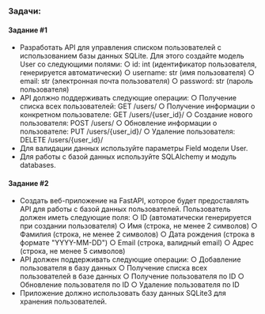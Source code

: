 ### Задачи:


#### Задание #1
- Разработать API для управления списком пользователей с 
использованием базы данных SQLite. Для этого создайте
модель User со следующими полями:
○ id: int (идентификатор пользователя, генерируется
автоматически)
○ username: str (имя пользователя)
○ email: str (электронная почта пользователя)
○ password: str (пароль пользователя)
- API должно поддерживать следующие операции:
○ Получение списка всех пользователей: GET /users/
○ Получение информации о конкретном пользователе: GET /users/{user_id}/
○ Создание нового пользователя: POST /users/
○ Обновление информации о пользователе: PUT /users/{user_id}/
○ Удаление пользователя: DELETE /users/{user_id}/
- Для валидации данных используйте параметры Field модели User.
- Для работы с базой данных используйте SQLAlchemy и модуль databases.

#### Задание #2
- Создать веб-приложение на FastAPI, которое будет предоставлять API
для работы с базой данных пользователей. Пользователь должен иметь
следующие поля:
○ ID (автоматически генерируется при создании пользователя)
○ Имя (строка, не менее 2 символов)
○ Фамилия (строка, не менее 2 символов)
○ Дата рождения (строка в формате "YYYY-MM-DD")
○ Email (строка, валидный email)
○ Адрес (строка, не менее 5 символов)
- API должен поддерживать следующие операции:
○ Добавление пользователя в базу данных
○ Получение списка всех пользователей в базе данных
○ Получение пользователя по ID
○ Обновление пользователя по ID
○ Удаление пользователя по ID
- Приложение должно использовать базу данных SQLite3 для 
хранения пользователей.